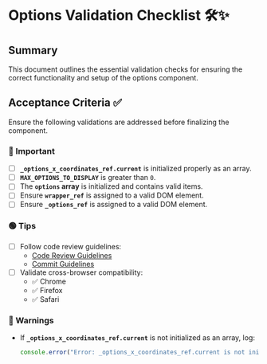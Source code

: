 #  Options Validation Checklist 🛠️✨

## Summary
This document outlines the essential validation checks for ensuring the correct functionality and setup of the  options component.


## Acceptance Criteria ✅
Ensure the following validations are addressed before finalizing the component.

### **🔵 Important**
- [ ] **`_options_x_coordinates_ref.current`** is initialized properly as an array.
- [ ] **`MAX_OPTIONS_TO_DISPLAY`** is greater than `0`.
- [ ] The **`options` array** is initialized and contains valid items.
- [ ] Ensure **`wrapper_ref`** is assigned to a valid DOM element.
- [ ] Ensure **`_options_ref`** is assigned to a valid DOM element.

### **🟢 Tips**
- [ ] Follow code review guidelines:
  - [Code Review Guidelines](#)
  - [Commit Guidelines](#)
- [ ] Validate cross-browser compatibility:
  - ✅ Chrome
  - ✅ Firefox
  - ✅ Safari

### **🔴 Warnings**
- If **`_options_x_coordinates_ref.current`** is not initialized as an array, log:
  ```javascript
  console.error("Error: _options_x_coordinates_ref.current is not initialized as an array.");

